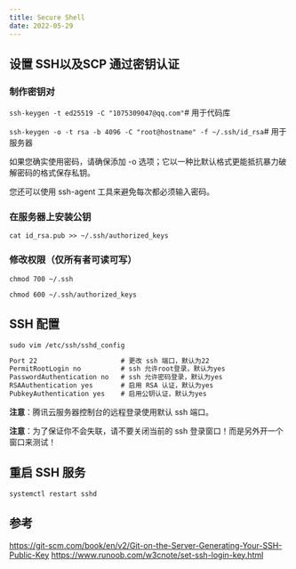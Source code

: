 ```yaml
---
title: Secure Shell
date: 2022-05-29
---
```


## 设置 SSH以及SCP 通过密钥认证

### 制作密钥对

`ssh-keygen -t ed25519 -C "1075309047@qq.com"`# 用于代码库

`ssh-keygen -o -t rsa -b 4096 -C "root@hostname" -f ~/.ssh/id_rsa`# 用于服务器

如果您确实使用密码，请确保添加 -o 选项；它以一种比默认格式更能抵抗暴力破解密码的格式保存私钥。

您还可以使用 ssh-agent 工具来避免每次都必须输入密码。

### 在服务器上安装公钥

`cat id_rsa.pub >> ~/.ssh/authorized_keys`

### 修改权限（仅所有者可读可写）

`chmod 700 ~/.ssh`

`chmod 600 ~/.ssh/authorized_keys`

## SSH 配置

`sudo vim /etc/ssh/sshd_config`

```markdown
Port 22                     # 更改 ssh 端口，默认为22
PermitRootLogin no          # ssh 允许root登录，默认为yes
PasswordAuthentication no   # ssh 允许密码登录，默认为yes
RSAAuthentication yes       # 启用 RSA 认证，默认为yes
PubkeyAuthentication yes    # 启用公钥认证，默认为yes
```

**注意**：腾讯云服务器控制台的远程登录使用默认 ssh 端口。

**注意**：为了保证你不会失联，请不要关闭当前的 ssh 登录窗口！而是另外开一个窗口来测试！

## 重启 SSH 服务

`systemctl restart sshd`

## 参考

<https://git-scm.com/book/en/v2/Git-on-the-Server-Generating-Your-SSH-Public-Key>
<https://www.runoob.com/w3cnote/set-ssh-login-key.html>
